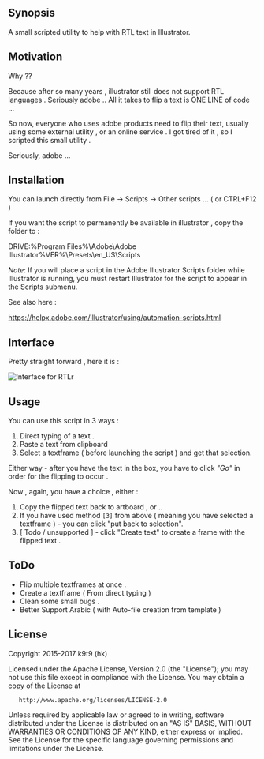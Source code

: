 ## Synopsis

A small scripted utility to help with RTL text in Illustrator.

## Motivation

Why ??

Because after so many years , illustrator still does not support RTL languages . Seriously adobe ..
All it takes to flip a text is ONE LINE of code ...

So now, everyone who uses adobe products need to flip their text, usually using some external utility , or an online service .
I got tired of it , so I scripted this small utility .

Seriously, adobe ...

## Installation

You can launch directly from File -> Scripts -> Other scripts ... ( or CTRL+F12 )

If you want the script to permanently be available in illustrator , copy the folder to :

DRIVE:\%Program Files%\Adobe\Adobe Illustrator%VER%\Presets\en_US\Scripts

*Note*: If you will place a script in the Adobe Illustrator Scripts folder while Illustrator is running, you must restart Illustrator for the script to appear in the Scripts submenu.

See also here :

https://helpx.adobe.com/illustrator/using/automation-scripts.html




## Interface 

Pretty straight forward , here it is :


![Interface for RTLr](https://cloud.githubusercontent.com/assets/23067654/22555296/3097eac8-e99e-11e6-90b4-7c7a4444eb5f.jpg)
 
## Usage 

You can use this script in 3 ways :

1. Direct typing of a text .
2. Paste a text from clipboard 
3. Select a textframe ( before launching the script ) and get that selection.

Either way - after you have the text in the box, you have to click *"Go"* in order for the flipping to occur .

Now , again, you have a choice , either :

1. Copy the flipped text back to artboard , or ..
2. If you have used method `[3]` from above ( meaning you have selected a textframe ) - you can click "put back to selection".
3. [ Todo / unsupported ] - click "Create text" to create a frame with the flipped text .

## ToDo

 * Flip multiple textframes at once .
 * Create a textframe ( From direct typing ) 
 * Clean some small bugs .
 * Better Support Arabic ( with Auto-file creation from template )
 
## License

   Copyright 2015-2017 k9t9 (hk)

   Licensed under the Apache License, Version 2.0 (the "License");
   you may not use this file except in compliance with the License.
   You may obtain a copy of the License at

       http://www.apache.org/licenses/LICENSE-2.0

   Unless required by applicable law or agreed to in writing, software
   distributed under the License is distributed on an "AS IS" BASIS,
   WITHOUT WARRANTIES OR CONDITIONS OF ANY KIND, either express or implied.
   See the License for the specific language governing permissions and
   limitations under the License.
